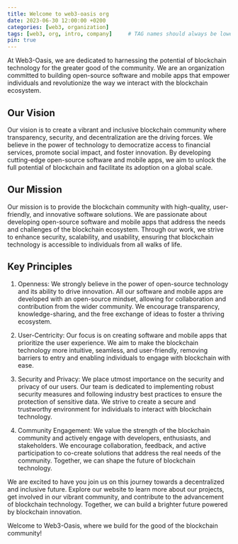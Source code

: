 ```yaml
---
title: Welcome to web3-oasis org
date: 2023-06-30 12:00:00 +0200
categories: [web3, organization]
tags: [web3, org, intro, company]     # TAG names should always be lowercase
pin: true
---
```



At Web3-Oasis, we are dedicated to harnessing the potential of blockchain technology for the greater good of the community. We are an organization committed to building open-source software and mobile apps that empower individuals and revolutionize the way we interact with the blockchain ecosystem.

## Our Vision
Our vision is to create a vibrant and inclusive blockchain community where transparency, security, and decentralization are the driving forces. We believe in the power of technology to democratize access to financial services, promote social impact, and foster innovation. By developing cutting-edge open-source software and mobile apps, we aim to unlock the full potential of blockchain and facilitate its adoption on a global scale.

## Our Mission
Our mission is to provide the blockchain community with high-quality, user-friendly, and innovative software solutions. We are passionate about developing open-source software and mobile apps that address the needs and challenges of the blockchain ecosystem. Through our work, we strive to enhance security, scalability, and usability, ensuring that blockchain technology is accessible to individuals from all walks of life.

## Key Principles

1. Openness: We strongly believe in the power of open-source technology and its ability to drive innovation. All our software and mobile apps are developed with an open-source mindset, allowing for collaboration and contribution from the wider community. We encourage transparency, knowledge-sharing, and the free exchange of ideas to foster a thriving ecosystem.

2. User-Centricity: Our focus is on creating software and mobile apps that prioritize the user experience. We aim to make the blockchain technology more intuitive, seamless, and user-friendly, removing barriers to entry and enabling individuals to engage with blockchain with ease.

3. Security and Privacy: We place utmost importance on the security and privacy of our users. Our team is dedicated to implementing robust security measures and following industry best practices to ensure the protection of sensitive data. We strive to create a secure and trustworthy environment for individuals to interact with blockchain technology.

4. Community Engagement: We value the strength of the blockchain community and actively engage with developers, enthusiasts, and stakeholders. We encourage collaboration, feedback, and active participation to co-create solutions that address the real needs of the community. Together, we can shape the future of blockchain technology.

We are excited to have you join us on this journey towards a decentralized and inclusive future. Explore our website to learn more about our projects, get involved in our vibrant community, and contribute to the advancement of blockchain technology. Together, we can build a brighter future powered by blockchain innovation.

Welcome to Web3-Oasis, where we build for the good of the blockchain community!